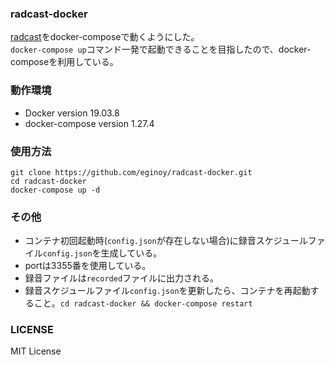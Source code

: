 ### radcast-docker
[radcast](https://github.com/omiso46/radcast)をdocker-composeで動くようにした。  
`docker-compose up`コマンド一発で起動できることを目指したので、docker-composeを利用している。

### 動作環境
- Docker version 19.03.8
- docker-compose version 1.27.4

### 使用方法
`git clone https://github.com/eginoy/radcast-docker.git`  
`cd radcast-docker`  
`docker-compose up -d`  

### その他
- コンテナ初回起動時(`config.json`が存在しない場合)に録音スケジュールファイル`config.json`を生成している。
- portは3355番を使用している。
- 録音ファイルは`recorded`ファイルに出力される。
- 録音スケジュールファイル`config.json`を更新したら、コンテナを再起動すること。`cd radcast-docker && docker-compose restart`

### LICENSE
MIT License